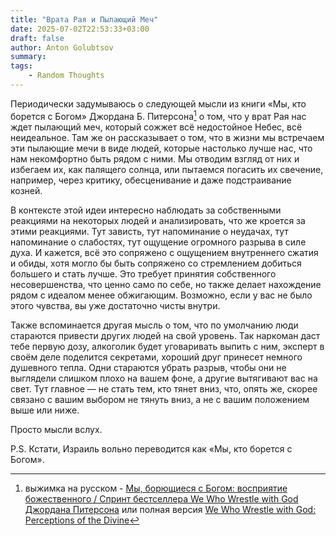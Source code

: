 ```yaml
---
title: "Врата Рая и Пылающий Меч"
date: 2025-07-02T22:53:33+03:00
draft: false
author: Anton Golubtsov
summary:
tags:
    - Random Thoughts
---
```


Периодически задумываюсь о следующей мысли из книги «Мы, кто борется с Богом» Джордана Б. Питерсона[^1] о том, что у врат Рая нас ждет пылающий меч, который сожжет всё недостойное Небес, всё неидеальное. Там же он рассказывает о том, что в жизни мы встречаем эти пылающие мечи в виде людей, которые настолько лучше нас, что нам некомфортно быть рядом с ними. Мы отводим взгляд от них и избегаем их, как палящего солнца, или пытаемся погасить их свечение, например, через критику, обесценивание и даже подстраивание козней.

В контексте этой идеи интересно наблюдать за собственными реакциями на некоторых людей и анализировать, что же кроется за этими реакциями. Тут зависть, тут напоминание о неудачах, тут напоминание о слабостях, тут ощущение огромного разрыва в силе духа. И кажется, всё это сопряжено с ощущением внутреннего сжатия и обиды, хотя могло бы быть сопряжено со стремлением добиться большего и стать лучше. Это требует принятия собственного несовершенства, что ценно само по себе, но также делает нахождение рядом с идеалом менее обжигающим. Возможно, если у вас не было этого чувства, вы уже достаточно чисты внутри.

Также вспоминается другая мысль о том, что по умолчанию люди стараются привести других людей на свой уровень. Так наркоман даст тебе первую дозу, алкоголик будет уговаривать выпить с ним, эксперт в своём деле поделится секретами, хороший друг принесет немного душевного тепла. Одни стараются убрать разрыв, чтобы они не выглядели слишком плохо на вашем фоне, а другие вытягивают вас на свет. Тут главное — не стать тем, кто тянет вниз, что, опять же, скорее связано с вашим выбором не тянуть вниз, а не с вашим положением выше или ниже.

Просто мысли вслух.

P.S. Кстати, Израиль вольно переводится как «Мы, кто борется с Богом».

[^1]: выжимка на русском - [Мы, борющиеся с Богом: восприятие божественного / Спринт бестселлера We Who Wrestle with God Джордана Питерсона](https://makeright.ru/library/we-who-wrestle-with-god-by-jordan-peterson-sprint/) или полная версия [We Who Wrestle with God: Perceptions of the Divine](https://www.ozon.ru/product/we-who-wrestle-with-god-perceptions-of-the-divine-1786201410/?abt_att=1&origin_referer=www.google.com)
